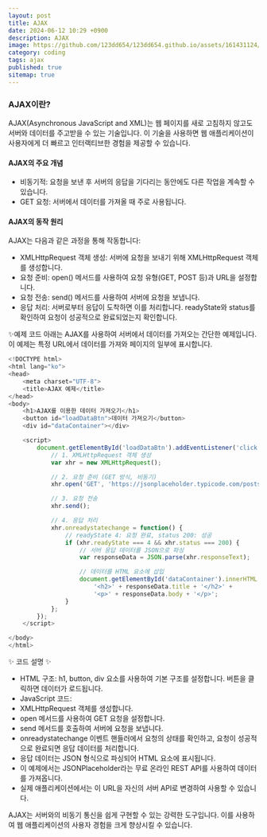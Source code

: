 ```yaml
---
layout: post
title: AJAX
date: 2024-06-12 10:29 +0900
description: AJAX
image: https://github.com/123dd654/123dd654.github.io/assets/161431124/be6ff23b-f5fd-4450-8a96-bc7d203324b4
category: coding
tags: ajax
published: true
sitemap: true
---
```


### AJAX이란?

AJAX(Asynchronous JavaScript and XML)는 웹 페이지를 새로 고침하지 않고도 서버와 데이터를 주고받을 수 있는 기술입니다.
이 기술을 사용하면 웹 애플리케이션이 사용자에게 더 빠르고 인터랙티브한 경험을 제공할 수 있습니다.

#### AJAX의 주요 개념

- 비동기적: 요청을 보낸 후 서버의 응답을 기다리는 동안에도 다른 작업을 계속할 수 있습니다.
- GET 요청: 서버에서 데이터를 가져올 때 주로 사용됩니다.

#### AJAX의 동작 원리

AJAX는 다음과 같은 과정을 통해 작동합니다:

- XMLHttpRequest 객체 생성: 서버에 요청을 보내기 위해 XMLHttpRequest 객체를 생성합니다.
- 요청 준비: open() 메서드를 사용하여 요청 유형(GET, POST 등)과 URL을 설정합니다.
- 요청 전송: send() 메서드를 사용하여 서버에 요청을 보냅니다.
- 응답 처리: 서버로부터 응답이 도착하면 이를 처리합니다. readyState와 status를 확인하여 요청이 성공적으로 완료되었는지 확인합니다.

✨예제 코드
아래는 AJAX를 사용하여 서버에서 데이터를 가져오는 간단한 예제입니다.
이 예제는 특정 URL에서 데이터를 가져와 페이지의 일부에 표시합니다.

```javascript
<!DOCTYPE html>
<html lang="ko">
<head>
    <meta charset="UTF-8">
    <title>AJAX 예제</title>
</head>
<body>
    <h1>AJAX를 이용한 데이터 가져오기</h1>
    <button id="loadDataBtn">데이터 가져오기</button>
    <div id="dataContainer"></div>

    <script>
        document.getElementById('loadDataBtn').addEventListener('click', function() {
            // 1. XMLHttpRequest 객체 생성
            var xhr = new XMLHttpRequest();

            // 2. 요청 준비 (GET 방식, 비동기)
            xhr.open('GET', 'https://jsonplaceholder.typicode.com/posts/1', true);

            // 3. 요청 전송
            xhr.send();

            // 4. 응답 처리
            xhr.onreadystatechange = function() {
                // readyState 4: 요청 완료, status 200: 성공
                if (xhr.readyState === 4 && xhr.status === 200) {
                    // 서버 응답 데이터를 JSON으로 파싱
                    var responseData = JSON.parse(xhr.responseText);

                    // 데이터를 HTML 요소에 삽입
                    document.getElementById('dataContainer').innerHTML =
                        '<h2>' + responseData.title + '</h2>' +
                        '<p>' + responseData.body + '</p>';
                }
            };
        });
    </script>

</body>
</html>
```

✨ 코드 설명 ✨

- HTML 구조: h1, button, div 요소를 사용하여 기본 구조를 설정합니다. 버튼을 클릭하면 데이터가 로드됩니다.
- JavaScript 코드:
- XMLHttpRequest 객체를 생성합니다.
- open 메서드를 사용하여 GET 요청을 설정합니다.
- send 메서드를 호출하여 서버에 요청을 보냅니다.
- onreadystatechange 이벤트 핸들러에서 요청의 상태를 확인하고, 요청이 성공적으로 완료되면 응답 데이터를 처리합니다.
- 응답 데이터는 JSON 형식으로 파싱되어 HTML 요소에 표시됩니다.
- 이 예제에서는 JSONPlaceholder라는 무료 온라인 REST API를 사용하여 데이터를 가져옵니다.
- 실제 애플리케이션에서는 이 URL을 자신의 서버 API로 변경하여 사용할 수 있습니다.

AJAX는 서버와의 비동기 통신을 쉽게 구현할 수 있는 강력한 도구입니다. 이를 사용하여 웹 애플리케이션의 사용자 경험을 크게 향상시킬 수 있습니다.
